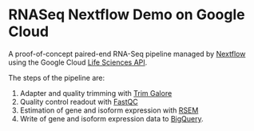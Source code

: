 # RNASeq Nextflow Demo on Google Cloud

A proof-of-concept paired-end RNA-Seq pipeline managed by [Nextflow](https://nextflow.io/) using the Google Cloud [Life Sciences API](https://cloud.google.com/life-sciences/docs/reference/rest). 

The steps of the pipeline are:
1. Adapter and quality trimming with [Trim Galore](https://www.bioinformatics.babraham.ac.uk/projects/trim_galore/)
2. Quality control readout with [FastQC](https://www.bioinformatics.babraham.ac.uk/projects/fastqc/)
3. Estimation of gene and isoform expression with [RSEM](https://github.com/deweylab/RSEM)
4. Write of gene and isoform expression data to [BigQuery](https://cloud.google.com/bigquery).
